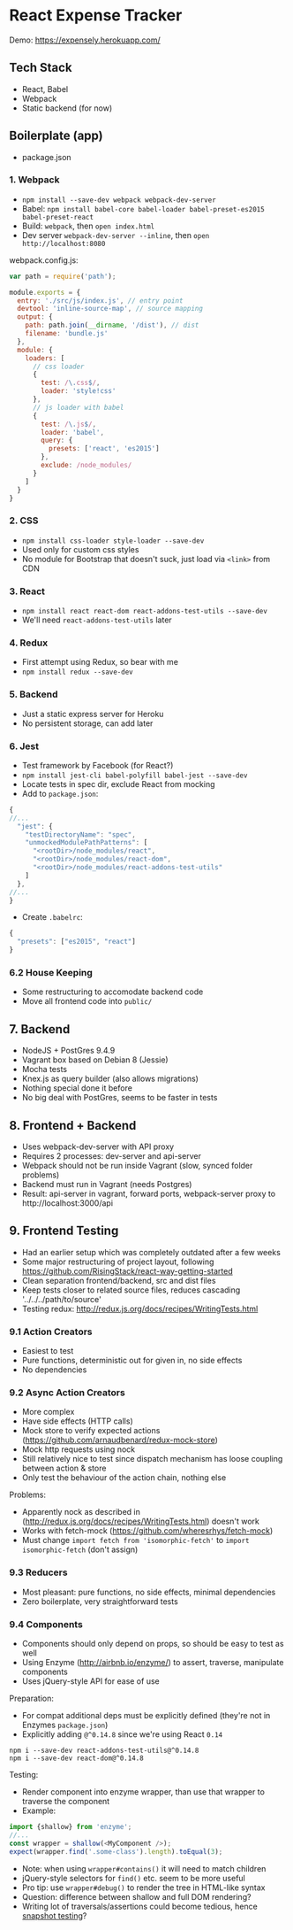 # React Expense Tracker

Demo: https://expensely.herokuapp.com/

## Tech Stack

- React, Babel
- Webpack
- Static backend (for now)

## Boilerplate (app)

- package.json

### 1. Webpack

- `npm install --save-dev webpack webpack-dev-server`
- Babel: `npm install babel-core babel-loader babel-preset-es2015 babel-preset-react`
- Build: `webpack`, then `open index.html`
- Dev server `webpack-dev-server --inline`, then `open http://localhost:8080`

webpack.config.js:

```js
var path = require('path');

module.exports = {
  entry: './src/js/index.js', // entry point
  devtool: 'inline-source-map', // source mapping
  output: {
    path: path.join(__dirname, '/dist'), // dist
    filename: 'bundle.js'
  },
  module: {
    loaders: [
      // css loader
      {
        test: /\.css$/, 
        loader: 'style!css'
      },
      // js loader with babel
      {
        test: /\.js$/, 
        loader: 'babel', 
        query: {
          presets: ['react', 'es2015']
        }, 
        exclude: /node_modules/
      }
    ]
  }
}
```

### 2. CSS

- `npm install css-loader style-loader --save-dev`
- Used only for custom css styles
- No module for Bootstrap that doesn't suck, just load via `<link>` from CDN

### 3. React

- `npm install react react-dom react-addons-test-utils --save-dev`
- We'll need `react-addons-test-utils` later

### 4. Redux

- First attempt using Redux, so bear with me
- `npm install redux --save-dev`

### 5. Backend

- Just a static express server for Heroku
- No persistent storage, can add later

### 6. Jest

- Test framework by Facebook (for React?)
- `npm install jest-cli babel-polyfill babel-jest --save-dev`
- Locate tests in spec dir, exclude React from mocking
- Add to `package.json`:

```js
{
//...
  "jest": {
    "testDirectoryName": "spec",
    "unmockedModulePathPatterns": [
      "<rootDir>/node_modules/react",
      "<rootDir>/node_modules/react-dom",
      "<rootDir>/node_modules/react-addons-test-utils"
    ]
  },
//...
}
```

- Create `.babelrc`:

```js
{
  "presets": ["es2015", "react"]
}
```

### 6.2 House Keeping

- Some restructuring to accomodate backend code
- Move all frontend code into `public/`

## 7. Backend

- NodeJS + PostGres 9.4.9
- Vagrant box based on Debian 8 (Jessie)
- Mocha tests
- Knex.js as query builder (also allows migrations)
- Nothing special done it before
- No big deal with PostGres, seems to be faster in tests

## 8. Frontend + Backend

- Uses webpack-dev-server with API proxy
- Requires 2 processes: dev-server and api-server
- Webpack should not be run inside Vagrant (slow, synced folder problems)
- Backend must run in Vagrant (needs Postgres)
- Result: api-server in vagrant, forward ports, webpack-server proxy to http://localhost:3000/api

## 9. Frontend Testing

- Had an earlier setup which was completely outdated after a few weeks
- Some major restructuring of project layout, following https://github.com/RisingStack/react-way-getting-started
- Clean separation frontend/backend, src and dist files
- Keep tests closer to related source files, reduces cascading '../../../path/to/source'
- Testing redux: http://redux.js.org/docs/recipes/WritingTests.html

### 9.1 Action Creators

- Easiest to test
- Pure functions, deterministic out for given in, no side effects
- No dependencies

### 9.2 Async Action Creators

- More complex
- Have side effects (HTTP calls)
- Mock store to verify expected actions (https://github.com/arnaudbenard/redux-mock-store)
- Mock http requests using nock
- Still relatively nice to test since dispatch mechanism has loose coupling between action & store
- Only test the behaviour of the action chain, nothing else

Problems:

- Apparently nock as described in (http://redux.js.org/docs/recipes/WritingTests.html) doesn't work
- Works with fetch-mock (https://github.com/wheresrhys/fetch-mock)
- Must change `import fetch from 'isomorphic-fetch'` to `import isomorphic-fetch` (don't assign)

### 9.3 Reducers

- Most pleasant: pure functions, no side effects, minimal dependencies
- Zero boilerplate, very straightforward tests

### 9.4 Components

- Components should only depend on props, so should be easy to test as well
- Using Enzyme (http://airbnb.io/enzyme/) to assert, traverse, manipulate components
- Uses jQuery-style API for ease of use

Preparation:

- For compat additional deps must be explicitly defined (they're not in Enzymes `package.json`)
- Explicitly adding `@^0.14.8` since we're using React `0.14`

```
npm i --save-dev react-addons-test-utils@^0.14.8
npm i --save-dev react-dom@^0.14.8
```

Testing:

- Render component into enzyme wrapper, than use that wrapper to traverse the component
- Example:

```js
import {shallow} from 'enzyme';
//...
const wrapper = shallow(<MyComponent />);
expect(wrapper.find('.some-class').length).toEqual(3);

```

- Note: when using `wrapper#contains()` it will need to match children
- jQuery-style selectors for `find()` etc. seem to be more useful
- Pro tip: use `wrapper#debug()` to render the tree in HTML-like syntax
- Question: difference between shallow and full DOM rendering?
- Writing lot of traversals/assertions could become tedious, hence 
  [snapshot testing](https://facebook.github.io/jest/docs/tutorial-react.html#snapshot-testing)?
